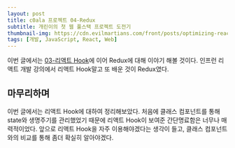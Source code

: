 ```yaml
---
layout: post
title: c0ala 프로젝트 04-Redux
subtitle: 개린이의 첫 웹 풀스택 프로젝트 도전기
thumbnail-img: https://cdn.evilmartians.com/front/posts/optimizing-react-virtual-dom-explained/cover-a1d5b40.png
tags: [개발, JavaScript, React, Web]
---
```


이번 글에서는 [03-리액트 Hook](https://scw3812.github.io/2021-02-24-c0ala-project-03/)에 이어 Redux에
대해 이야기 해볼 것이다. 인프런 리액트 개발 강의에서 리액트 Hook말고 또 배운 것이 Redux였다.  



## 마무리하며

이번 글에서는 리액트 Hook에 대하여 정리해보았다. 처음에 클래스 컴포넌트를 통해 state와 생명주기를 관리했었기 때문에
리액트 Hook이 보여준 간단명료함은 너무나 매력적이었다. 앞으로 리액트 Hook을 자주 이용해야겠다는 생각이 들고, 클래스
컴포넌트와의 비교를 통해 좀더 확실히 알아야겠다.
